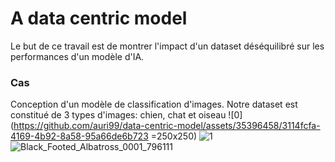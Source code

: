 # A data centric model
Le but de ce travail est de montrer l'impact d'un dataset déséquilibré sur les performances d'un modèle d'IA. 

### Cas
Conception d'un modèle de classification d'images. Notre dataset est constitué de 3 types d'images: chien, chat et oiseau 
![0](https://github.com/auri99/data-centric-model/assets/35396458/3114fcfa-4169-4b92-8a58-95a66de6b723  =250x250) ![1](https://github.com/auri99/data-centric-model/assets/35396458/7e8026f4-a2b9-49d2-8b85-c61f840ddf54) ![Black_Footed_Albatross_0001_796111](https://github.com/auri99/data-centric-model/assets/35396458/fa3836ca-d4e3-4a68-9885-2bf7aa4cc706)


